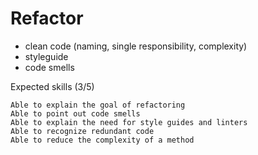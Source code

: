 # Refactor

- clean code (naming, single responsibility, complexity)
- styleguide
- code smells

Expected skills (3/5)

    Able to explain the goal of refactoring
    Able to point out code smells
    Able to explain the need for style guides and linters
    Able to recognize redundant code
    Able to reduce the complexity of a method
